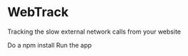 # WebTrack
Tracking the slow external network calls from your website 


Do a npm install 
Run the app
